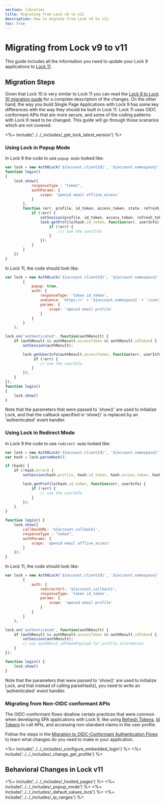 ```yaml
---
section: libraries
title: Migrating from Lock v9 to v11
description: How to migrate from Lock v9 to v11
toc: true
---
```

# Migrating from Lock v9 to v11

This guide includes all the information you need to update your Lock 9 applications to [Lock 11](/libraries/lock).

## Migration Steps

Given that Lock 10 is very similar to Lock 11 you can read the [Lock 9 to Lock 10 migration guide](/libraries/lock/v10/migration-guide) for a complete description of the changes. On the other hand, the way you build Single Page Applications with Lock 9 has some key differences with the way they should be built in Lock 11. Lock 11 uses OIDC conformant APIs that are more secure, and some of the coding patterns with Lock 9 need to be changed. This guide will go through those scenarios which are not covered.

<%= include('../../_includes/_get_lock_latest_version') %>

### Using Lock in Popup Mode

In Lock 9 the code to use `popup mode` looked like:

```js
var lock = new Auth0Lock('${account.clientId}', '${account.namespace}');
function login()
{
    lock.show({
            responseType : "token",
            authParams: {
                scope: 'openid email offline_access'
            }
        },
        function (err, profile, id_token, access_token, state, refresh_token) {
            if (!err) {
                setSession(profile, id_token, access_token, refresh_token);
                lock.getProfile(hash.id_token, function(err, userInfo) {
                    if (!err) {
                        /// use the userInfo
                    }
                });
            }
        }
    })
}
```

In Lock 11, the code should look like:

```js
var lock = new Auth0Lock('${account.clientId}', '${account.namespace}', {
        {
            popup: true,
            auth: {
                responseType: 'token id_token',
                audience: 'https://' + '${account.namespace}' + '/userinfo',
                params: {
                    scope: 'openid email profile'
                }
            }
        }
    );

lock.on('authenticated', function(authResult) {
    if (authResult && authResult.accessToken && authResult.idToken) {
        setSession(authResult);

        lock.getUserInfo(authResult.accessToken, function(err, userInfo) {
             if (!err) {
                // use the userInfo
            }
        });
    }
});
function login()
{
    lock.show()
}
```

Note that the parameters that were passed to 'show()' are used to initialize Lock, and that the callback specified in 'show()' is replaced by an 'authenticated' event handler. 

### Using Lock in Redirect Mode

In Lock 9 the code to use `redirect mode` looked like:

```js
var lock = new Auth0Lock('${account.clientId}', '${account.namespace}');
var hash = lock.parseHash();

if (hash) {
    if (!hash.error) {
        setSession(hash.profile, hash.id_token, hash.access_token, hash.refresh_token);

        lock.getProfile(hash.id_token, function(err, userInfo) {
            if (!err) {
                // use the userInfo
            }
        });
    } 
}

function login() {
    lock.show({
        callbackURL: '${account.callback}',
        responseType : "token",
        authParams: {
            scope: 'openid email offline_access'
        }
    });
}
```

In Lock 11, the code should look like:

```js
var lock = new Auth0Lock('${account.clientId}', '${account.namespace}', {
        {
            auth: {
                redirectUrl: '${account.callback}',
                responseType: 'token id_token',
                params: {
                    scope: 'openid email profile'
                }
            }
        }
    );

lock.on('authenticated', function(authResult) {
    if (authResult && authResult.accessToken && authResult.idToken) {
        setSession(authResult);
        // use authResut.idTokenPayload for profile information
    }
});

function login() {
    lock.show()
}
```

Note that the parameters that were passed to 'show()' are used to initialize Lock, and that instead of calling parseHash(), you need to write an 'authenticated' event handler.

### Migrating from Non-OIDC conformant APIs

The OIDC-conformant flows disallow certain practices that were common when developing SPA applications with Lock 9, like using [Refresh Tokens](tokens/refresh-token), [Id Tokens](/tokens/id-token) to call APIs, and accessing non-standard claims in the user profile.

Follow the steps in the [Migration to OIDC-Conformant Authentication Flows](/libraries/lock/v11/migration-non-oidc) to learn what changes do you need to make in your application.

<%= include('../../_includes/_configure_embedded_login') %>
<%= include('../../_includes/_change_get_profile') %>

## Behavioral Changes in Lock v11

<%= include('../../_includes/_hosted_pages') %>
<%= include('../../_includes/_popup_mode') %>
<%= include('../../_includes/_default_values_lock') %>
<%= include('../../_includes/_ip_ranges') %>
